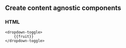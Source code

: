 ##  Create content agnostic components

### HTML

    <dropdown-toggle>
        {{fruit}}
    </dropdown-toggle>